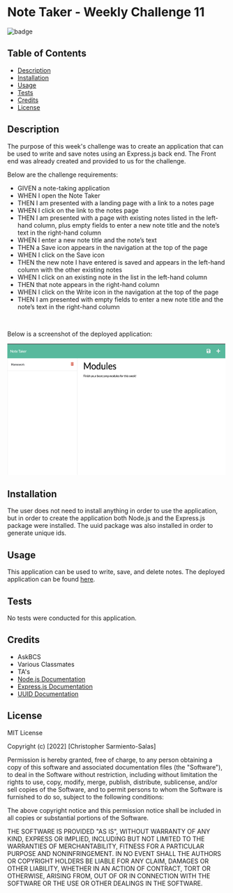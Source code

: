 # Note Taker - Weekly Challenge 11

  ![badge](https://img.shields.io/badge/license-MIT%20License-blue)

 ## Table of Contents 
  - [Description](#description)
  - [Installation](#installation)
  - [Usage](#usage)
  - [Tests](#tests)
  - [Credits](#credits)
  - [License](#license)
  


## Description 

The purpose of this week's challenge was to create an application that can be used to write and save notes using an Express.js back end. The Front end was already created and provided to us for the challenge.

Below are the challenge requirements:

- GIVEN a note-taking application
- WHEN I open the Note Taker
- THEN I am presented with a landing page with a link to a notes page
- WHEN I click on the link to the notes page
- THEN I am presented with a page with existing notes listed in the left-hand column, plus empty fields to enter a new note title and the note’s text in the right-hand column
- WHEN I enter a new note title and the note’s text
- THEN a Save icon appears in the navigation at the top of the page
- WHEN I click on the Save icon
- THEN the new note I have entered is saved and appears in the left-hand column with the other existing notes
- WHEN I click on an existing note in the list in the left-hand column
- THEN that note appears in the right-hand column
- WHEN I click on the Write icon in the navigation at the top of the page
- THEN I am presented with empty fields to enter a new note title and the note’s text in the right-hand column


<br>

Below is a screenshot of the deployed application:
<br>

<img src= "./assets/images/note-takerSS.png" alt="challenge requirements" width="500" height= "300">

<br>

## Installation

The user does not need to install anything in order to use the application, but in order to create the application both Node.js and the Express.js package were installed. The uuid package was also installed in order to generate unique ids.


## Usage 

This application can be used to write, save, and delete notes. The deployed application can be found [here](https://secret-citadel-81346.herokuapp.com/).

## Tests

No tests were conducted for this application.

## Credits

- AskBCS
- Various Classmates
- TA's
- [Node.js Documentation](https://nodejs.org/en/docs/)
- [Express.js Documentation](http://expressjs.com/en/4x/api.html)
- [UUID Documentation](https://www.npmjs.com/package/uuid)


## License

MIT License

Copyright (c) [2022] [Christopher Sarmiento-Salas]

Permission is hereby granted, free of charge, to any person obtaining a copy
of this software and associated documentation files (the "Software"), to deal
in the Software without restriction, including without limitation the rights
to use, copy, modify, merge, publish, distribute, sublicense, and/or sell
copies of the Software, and to permit persons to whom the Software is
furnished to do so, subject to the following conditions:

The above copyright notice and this permission notice shall be included in all
copies or substantial portions of the Software.

THE SOFTWARE IS PROVIDED "AS IS", WITHOUT WARRANTY OF ANY KIND, EXPRESS OR
IMPLIED, INCLUDING BUT NOT LIMITED TO THE WARRANTIES OF MERCHANTABILITY,
FITNESS FOR A PARTICULAR PURPOSE AND NONINFRINGEMENT. IN NO EVENT SHALL THE
AUTHORS OR COPYRIGHT HOLDERS BE LIABLE FOR ANY CLAIM, DAMAGES OR OTHER
LIABILITY, WHETHER IN AN ACTION OF CONTRACT, TORT OR OTHERWISE, ARISING FROM,
OUT OF OR IN CONNECTION WITH THE SOFTWARE OR THE USE OR OTHER DEALINGS IN THE
SOFTWARE.
